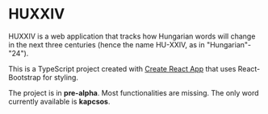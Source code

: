 # HUXXIV

HUXXIV is a web application that tracks how Hungarian words will change in the next three centuries (hence the name HU-XXIV, as in "Hungarian"-"24").

This is a TypeScript project created with [Create React App](https://github.com/facebook/create-react-app) that uses React-Bootstrap for styling.

The project is in **pre-alpha**. Most functionalities are missing. The only word currently available is **kapcsos**.
